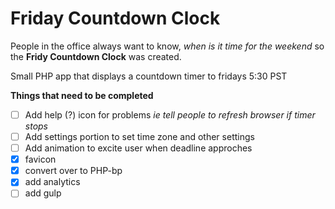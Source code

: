 Friday Countdown Clock
======================
People in the office always want to know, *when is it time for the weekend* so the **Fridy Countdown Clock** was created.

Small PHP app that displays a countdown timer to fridays 5:30 PST

**Things that need to be completed**

- [ ] Add help (?) icon for problems *ie tell people to refresh browser if timer stops*
- [ ] Add settings portion to set time zone and other settings
- [ ] Add animation to excite user when deadline approches
- [X] favicon
- [X] convert over to PHP-bp
- [X] add analytics
- [ ] add gulp